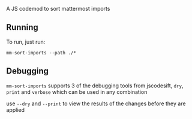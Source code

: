 A JS codemod to sort mattermost imports
 
## Running
To run, just run:

    mm-sort-imports --path ./*

## Debugging
`mm-sort-imports` supports 3 of the debugging tools from jscodesift, `dry`, `print` and `verbose` which can be used in any combination

use `--dry` and `--print` to view the results of the changes before they are applied

